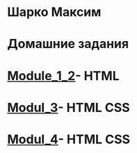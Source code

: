 
# Шарко Максим
# Домашние задания
# [Module_1_2](https://maxalter.github.io/module_1/)- HTML
# [Modul_3](https://maxalter.github.io/module_3/)- HTML CSS
# [Modul_4](https://maxalter.github.io/module_4//)- HTML CSS

